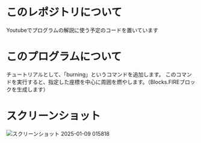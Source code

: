 # このレポジトリについて
Youtubeでプログラムの解説に使う予定のコードを置いています

# このプログラムについて
チュートリアルとして、「burning」というコマンドを追加します。
このコマンドを実行すると、指定した座標を中心に周囲を燃やします。（Blocks.FIREブロックを生成します）

# スクリーンショット
![スクリーンショット 2025-01-09 015818](https://github.com/user-attachments/assets/c90aefee-8601-43ff-81dd-5d8b9607ee21)
